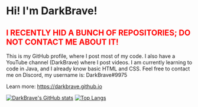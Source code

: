# Hi! I'm DarkBrave!

## <span style="color:red">I RECENTLY HID A BUNCH OF REPOSITORIES; DO NOT CONTACT ME ABOUT IT!</span>

This is my GitHub profile, where I post most of my code.
I also have a YouTube channel (DarkBrave) where I post videos.
I am currently learning to code in Java, and I already know basic HTML and CSS.
Feel free to contact me on Discord, my username is: DarkBrave#9975

Learn more: https://darkbrave.github.io

[![DarkBrave's GitHub stats](https://github-readme-stats.vercel.app/api?username=DarkBrave&show_icons=true&theme=dark&count_private=true&show_icons=true)](https://github.com/anuraghazra/github-readme-stats)
[![Top Langs](https://github-readme-stats.vercel.app/api/top-langs/?username=DarkBrave&show_icons=true&theme=dark&count_private=true&show_icons=true)](https://github.com/anuraghazra/github-readme-stats)
